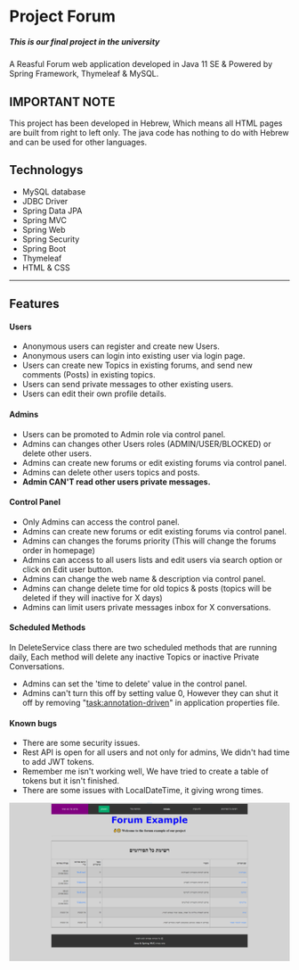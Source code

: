 # Project Forum
##### This is our final project in the university

A Reasful Forum web application developed in Java 11 SE & Powered by Spring Framework, Thymeleaf & MySQL.

## IMPORTANT NOTE
This project has been developed in Hebrew, Which means all HTML pages are built from right to left only. The java code has nothing to do with Hebrew and can be used for other languages.

## Technologys
- MySQL database
- JDBC Driver
- Spring Data JPA
- Spring MVC
- Spring Web
- Spring Security
- Spring Boot
- Thymeleaf
- HTML & CSS
------------
## Features
#### Users
- Anonymous users can register and create new Users.
- Anonymous users can login into existing user via login page.
- Users can create new Topics in existing forums, and send new comments (Posts) in existing topics.
- Users can send private messages to other existing users.
- Users can edit their own profile details.

#### Admins
- Users can be promoted to Admin role via control panel.
- Admins can changes other Users roles (ADMIN/USER/BLOCKED) or delete other users.
- Admins can create new forums or edit existing forums  via control panel.
- Admins can delete other users topics and posts.
- **Admin CAN'T read other users private messages.**

#### Control Panel
- Only Admins can access the control panel.
- Admins can create new forums or edit existing forums  via control panel.
- Admins can changes the forums priority (This will change the forums order in homepage)
- Admins can access to all users lists and edit users via search option or click on Edit user button.
- Admins can change the web name & description via control panel.
- Admins can change delete time for old topics & posts (topics will be deleted if they will inactive for X days)
- Admins can limit users private messages inbox for X conversations.


#### Scheduled Methods
In DeleteService class there are two scheduled methods that are running daily, Each method will delete any inactive Topics or inactive Private Conversations.
- Admins can set the 'time to delete' value in the control panel.
- Admins can't turn this off by setting value 0, However they can shut it off by removing "<task:annotation-driven>" in application properties file.

#### Known bugs
- There are some security issues.
- Rest API is open for all users and not only for admins, We didn't had time to add JWT tokens.
- Remember me isn't working well, We have tried to create a table of tokens but it isn't finished.
- There are some issues with LocalDateTime, it giving wrong times.

![](https://github.com/Gi-Guy/ProjectForum/blob/main/ForumHomePage.png?raw=true)
